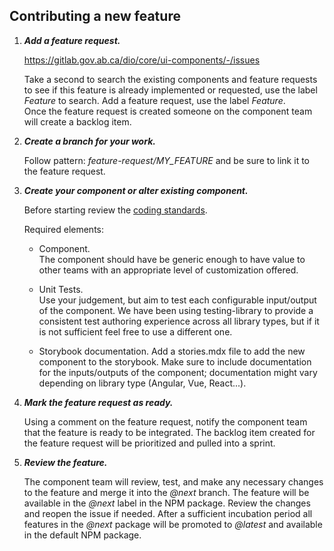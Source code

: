 ## Contributing a new feature

1. ___Add a feature request.___  

    https://gitlab.gov.ab.ca/dio/core/ui-components/-/issues  
      
    Take a second to search the existing components and feature requests to see if this feature is already implemented or requested, use the label _Feature_ to search.  Add a feature request, use the label _Feature_.   
    Once the feature request is created someone on the component team will create a backlog item.  

2. ___Create a branch for your work.___  

    Follow pattern: _feature-request/MY_FEATURE_ and be sure to link it to the feature request.  

3. ___Create your component or alter existing component.___  
  
    Before starting review the [coding standards](coding_standards.md).  

    Required elements:  
    - Component.  
The component should have be generic enough to have value to other teams with an appropriate level of customization offered.  

    - Unit Tests.  
Use your judgement, but aim to test each configurable input/output of the component.  We have been using testing-library to provide a consistent test authoring experience across all library types, but if it is not sufficient feel free to use a different one.  

    - Storybook documentation. 
Add a stories.mdx file to add the new component to the storybook.  Make sure to include documentation for the inputs/outputs of the component; documentation might vary depending on library type (Angular, Vue, React...).  
        
  
4. ___Mark the feature request as ready.___
  
    Using a comment on the feature request, notify the component team that the feature is ready to be integrated.  The backlog item created for the feature request will be prioritized and pulled into a sprint.
  
5. ___Review the feature.___  

    The component team will review, test, and make any necessary changes to the feature and merge it into the _@next_ branch.   The feature will be available in the _@next_ label in the NPM package.  Review the changes and reopen the issue if needed.  After a sufficient incubation period all features in the _@next_ package will be promoted to _@latest_ and available in the default NPM package.
